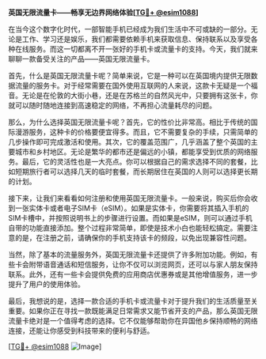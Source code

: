 **英国无限流量卡——畅享无边界网络体验[[TG💪+ @esim1088](https://t.me/s/esim1088)]**

在当今这个数字化时代，一部智能手机已经成为我们生活中不可或缺的一部分。无论是工作、学习还是娱乐，我们都需要依赖手机来获取信息、保持联系以及享受各种在线服务。而这一切都离不开一张好的手机卡或流量卡的支持。今天，我们就来聊聊一款备受关注的产品——英国无限流量卡。

首先，什么是英国无限流量卡呢？简单来说，它是一种可以在英国境内提供无限数据流量的服务卡。对于经常需要在国外使用互联网的人来说，这款卡无疑是一个福音。无论是在伦敦的大街小巷，还是在苏格兰的自然风光中，只要拥有这张卡，你就可以随时随地连接到高速稳定的网络，不再担心流量耗尽的问题。

那么，为什么选择英国无限流量卡呢？首先，它的性价比非常高。相比于传统的国际漫游服务，这种卡的价格要便宜得多。而且，它不需要复杂的手续，只需简单的几步操作即可完成激活和使用。其次，它的覆盖范围广，几乎涵盖了整个英国的主要城市和乡村地区。无论是繁华的都市还是偏远的小镇，都能享受到优质的网络服务。最后，它的灵活性也是一大亮点。你可以根据自己的需求选择不同的套餐，比如短期旅行者可以选择几天的临时套餐，而长期居住在英国的人则可以选择更长期的计划。

接下来，让我们来看看如何注册和使用英国无限流量卡。一般来说，购买后你会收到一张实体卡或者电子SIM卡（eSIM）。如果是实体卡，你需要将其插入手机的SIM卡槽中，并按照说明书上的步骤进行设置。而如果是eSIM，则可以通过手机自带的功能直接添加。整个过程非常简单，即使是技术小白也能轻松搞定。需要注意的是，在注册之前，请确保你的手机支持该卡的频段，以免出现兼容性问题。

当然，除了基本的流量服务外，英国无限流量卡还提供了许多附加功能。例如，有些卡会附带语音通话和短信服务，让你不仅可以浏览网页，还可以与家人朋友保持联系。此外，还有一些卡会提供免费的应用商店优惠券或是其他增值服务，进一步提升了用户的使用体验。

最后，我想说的是，选择一款合适的手机卡或流量卡对于提升我们的生活质量至关重要。如果你正在寻找一款既能满足日常需求又能节省开支的产品，那么英国无限流量卡绝对是一个值得考虑的选择。它不仅能够帮助你在异国他乡保持顺畅的网络连接，还能让你感受到科技带来的便利与舒适。

[[TG💪+ @esim1088](https://t.me/s/esim1088) ![Image](https://i.postimg.cc/4NQfJmqS/Snipaste-2025-05-13-00-14-12.png)]